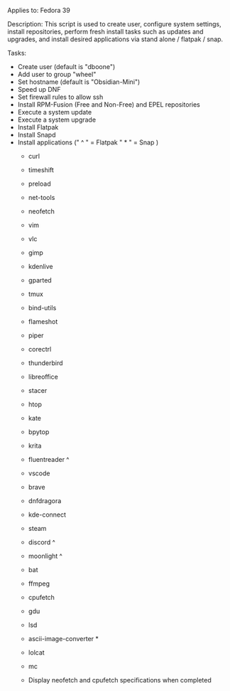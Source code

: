 Applies to: 
  Fedora 39

Description:
  This script is used to create user, configure system settings, install repositories, perform fresh install tasks such as updates and upgrades, and install desired applications via stand alone / flatpak / snap.
  
Tasks:
  - Create user (default is "dboone")
  - Add user to group "wheel"
  - Set hostname (default is "Obsidian-Mini")
  - Speed up DNF
  - Set firewall rules to allow ssh
  - Install RPM-Fusion (Free and Non-Free) and EPEL repositories
  - Execute a system update
  - Execute a system upgrade
  - Install Flatpak
  - Install Snapd
  - Install applications (" ^ " = Flatpak   " * " = Snap )
      - curl
      - timeshift
      - preload
      - net-tools
      - neofetch
      - vim
      - vlc
      - gimp
      - kdenlive
      - gparted
      - tmux
      - bind-utils
      - flameshot
      - piper
      - corectrl
      - thunderbird
      - libreoffice
      - stacer
      - htop
      - kate
      - bpytop
      - krita
      - fluentreader ^
      - vscode
      - brave
      - dnfdragora
      - kde-connect
      - steam
      - discord ^
      - moonlight ^
      - bat
      - ffmpeg
      - cpufetch
      - gdu
      - lsd
      - ascii-image-converter *
      - lolcat
      - mc
   
    - Display neofetch and cpufetch specifications when completed
